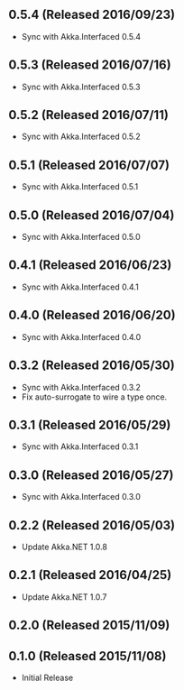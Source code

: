 ## 0.5.4 (Released 2016/09/23)

* Sync with Akka.Interfaced 0.5.4

## 0.5.3 (Released 2016/07/16)

* Sync with Akka.Interfaced 0.5.3

## 0.5.2 (Released 2016/07/11)

* Sync with Akka.Interfaced 0.5.2

## 0.5.1 (Released 2016/07/07)

* Sync with Akka.Interfaced 0.5.1

## 0.5.0 (Released 2016/07/04)

* Sync with Akka.Interfaced 0.5.0

## 0.4.1 (Released 2016/06/23)

* Sync with Akka.Interfaced 0.4.1

## 0.4.0 (Released 2016/06/20)

* Sync with Akka.Interfaced 0.4.0

## 0.3.2 (Released 2016/05/30)

* Sync with Akka.Interfaced 0.3.2
* Fix auto-surrogate to wire a type once.

## 0.3.1 (Released 2016/05/29)

* Sync with Akka.Interfaced 0.3.1

## 0.3.0 (Released 2016/05/27)

* Sync with Akka.Interfaced 0.3.0

## 0.2.2 (Released 2016/05/03)

* Update Akka.NET 1.0.8

## 0.2.1 (Released 2016/04/25)

* Update Akka.NET 1.0.7

## 0.2.0 (Released 2015/11/09)

## 0.1.0 (Released 2015/11/08)

* Initial Release
